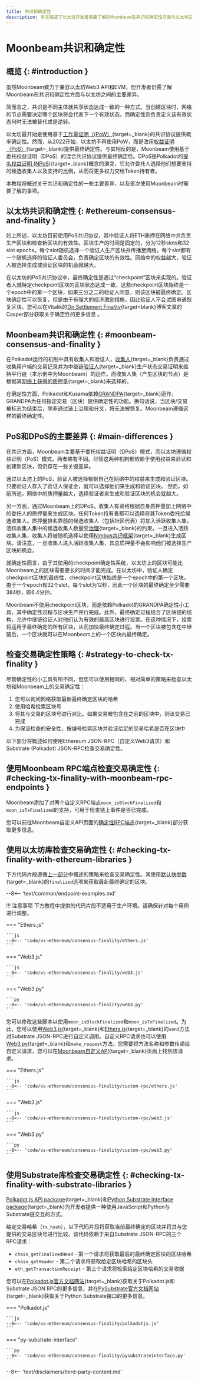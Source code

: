 ```yaml
---
title: 共识和确定性
description: 本文描述了以太坊开发者需要了解的Moonbeam在共识和确定性方面与以太坊之间的主要差异
---
```


# Moonbeam共识和确定性

## 概览 {: #introduction }

虽然Moonbeam致力于兼容以太坊Web3 API和EVM，但开发者仍需了解Moonbeam在共识和确定性方面与以太坊之间的主要差异。

简而言之，共识是不同主体就共享状态达成一致的一种方式。当创建区块时，网络的节点需要决定哪个区块将会代表下一个有效状态。而确定性则负责定义该有效状态何时无法被替代或是逆转。

以太坊最开始是使用基于[工作量证明（(PoW）](https://ethereum.org/en/developers/docs/consensus-mechanisms/pow/){target=_blank}的共识协议提供概率确定性。然而，从2022开始，以太坊不再使用PoW，而是改用[权益证明（PoS）](https://ethereum.org/en/developers/docs/consensus-mechanisms/pos/){target=_blank}提供最终确定性。与其相反的是，Moonbeam使用基于委托权益证明（DPoS）的混合共识协议提供最终确定性。DPoS是Polkadot的[提名权益证明 (NPoS)](https://wiki.polkadot.network/docs/learn-consensus){target=_blank}概念的演变，它允许委托人选择他们想要支持的候选收集人以及支持的比例，从而将更多权力交给Token持有者。

本教程将概述关于共识和确定性的一些主要差异，以及首次使用Moonbeam时需要了解的事项。

## 以太坊共识和确定性 {: #ethereum-consensus-and-finality }

如上所述，以太坊目前使用PoS共识协议，其中验证人将ETH质押在网络中并负责生产区块和检查新区块的有效性。区块生产的时间是固定的，分为12秒slots和32 slot epochs。每个slot随机选择一个验证人生产区块并传播至网络。每个slot都有一个随机选择的验证人委员会，负责确定区块的有效性。网络中的权益越大，验证人被选择生成或验证区块的机会就越大。

在以太坊的PoS共识协议中，最终确定性是通过“checkpoint”区块来实现的。验证者人就特定checkpoint区块的区块状态达成一致，这些checkpoint区块始终是一个epoch中的第一个区块，如果三分之二的验证人同意，则该区块被最终确定。区块确定性可以恢复，但是由于有强大的经济激励措施，因此验证人不会试图串通恢复区块。您可以在Vitalik的[On Settlement Finality](https://blog.ethereum.org/2016/05/09/on-settlement-finality/){target=blank}博客文章的Casper部分获取关于确定性的更多信息 。

## Moonbeam共识和确定性 {: #moonbeam-consensus-and-finality }

在Polkadot运行的机制中具有收集人和验证人，[收集人](https://wiki.polkadot.network/docs/en/learn-collator){target=_blank}负责通过收集用户端的交易记录并为中继链[验证人](https://wiki.polkadot.network/docs/en/learn-validator){target=_blank}生产状态交易证明来维持平行链（本示例中为Moonbeam）的运作。而收集人集（产生区块的节点）是根据其[网络上获得的质押量](/learn/features/consensus/){target=_blank}来选择的。

在确定性方面，Polkadot和Kusama依赖[GRANDPA](https://wiki.polkadot.network/docs/learn-consensus#finality-gadget-grandpa){target=_blank}运作。GRANDPA为任何指定交易（区块）提供确定性的功能。换句话说，当区块/交易被标志为结束后，除非通过链上治理和分叉，将无法被恢复。Moonbeam遵循这样的最终确定性。

## PoS和DPoS的主要差异 {: #main-differences }

在共识方面，Moonbeam主要基于委托权益证明（DPoS）模式，而以太坊遵循权益证明（PoS）模式，两者略有不同。尽管这两种机制都依赖于使用权益来验证和创建新区块，但仍存在一些关键差异。

通过以太坊上的PoS，验证人被选择根据自己在网络中的权益来生成和验证区块。只要验证人存入了验证人保证金，就可以选择他们来生成和验证区块。 然而，如前所述，网络中的质押量越大，选择验证者来生成和验证区块的机会就越大。

另一方面，通过Moonbeam上的DPoS，收集人有资格根据自身质押量加上网络中的委托人的质押量来生成区块。任何Token持有者都可以选择将其Token委托给候选收集人。质押量排名靠前的候选收集人（包括社区代表）将加入活跃收集人集。活跃收集人集中的候选收集人数量受[治理](/learn/features/governance){target=_blank}的约束。一旦进入活跃收集人集，收集人将被随机选择以使用[Nimbus共识框架](/learn/features/consensus/){target=_blank}生成区块。请注意，一旦收集人进入活跃收集人集，其总质押量不会影响他们被选择生产区块的机会。

就确定性而言，由于其使用的checkpoint确定性系统，以太坊上的区块可能比Moonbeam上的区块需要更长的时间才能完成。在以太坊中，验证人确定checkpoint区块的最终性，checkpoint区块始终是一个epoch中的第一个区块。由于一个epoch有32个slot，每个slot为12秒，因此一个区块的最终确定至少需要384秒，即6.4分钟。

Moonbeam不使用checkpoint区块，而是依赖Polkadot的GRANDPA确定性小工具，其中确定性过程与区块生产并行完成。此外，最终确定过程结合了区块链的结构，允许中继链验证人对他们认为有效的最高区块进行投票。在这种情况下，投票将适用于最终确定的所有区块，从而加快最终确定过程。当一个区块被包含在中继链后，一个区块就可以在Moonbeam上的一个区块内最终确定。

## 检查交易确定性策略 {: #strategy-to-check-tx-finality }

尽管确定性的小工具有所不同，但您可以使用相同的、相对简单的策略来检查以太坊和Moonbeam上的交易确定性：

 1. 您可以询问网络获取最新最终确定区块的哈希
 2. 使用哈希检索区块号
 3. 将其与交易的区块号进行对比。如果交易被包含在之前的区块中，则该交易已完成
 4. 为保证检查的安全性，按编号检索区块并验证给定的交易哈希是否在区块中

以下部分将概述如何使用Ethereum JSON-RPC（自定义Web3请求）和Substrate (Polkadot) JSON-RPC检查交易确定性。

## 使用Moonbeam RPC端点检查交易确定性 {: #checking-tx-finality-with-moonbeam-rpc-endpoints }

Moonbeam添加了对两个自定义RPC端点`moon_isBlockFinalized`和`moon_isTxFinalized`的支持，可用于检查链上事件是否已完成。

您可以前往Moonbeam自定义API页面的[确定性RPC端点](/builders/build/moonbeam-custom-api#finality-rpc-endpoints){target=_blank}部分获取更多信息。

## 使用以太坊库检查交易确定性 {: #checking-tx-finality-with-ethereum-libraries }

下方代码片段遵循[上一部分](#strategy-to-check-tx-finality)中概述的策略来检查交易确定性。其使用[默认块参数](https://ethereum.org/en/developers/docs/apis/json-rpc/#default-block){target=_blank}的`finalized`选项来获取最新最终确定的区块。

--8<-- 'text/common/endpoint-examples.md'

!!! 注意事项
    下方教程中提供的代码片段不适用于生产环境。请确保针对每个用例进行调整。

=== "Ethers.js"

    ```js
    --8<-- 'code/vs-ethereum/consensus-finality/ethers.js'
    ```

=== "Web3.js"

    ```js
    --8<-- 'code/vs-ethereum/consensus-finality/web3.js'
    ```

=== "Web3.py"

    ```py
    --8<-- 'code/vs-ethereum/consensus-finality/web3.py'
    ```

您可以修改这些脚本以使用`moon_isBlockFinalized`和`moon_isTxFinalized`。为此，您可以使用[Web3.js](https://web3js.readthedocs.io/){target=_blank}和[Ethers.js](https://docs.ethers.org/){target=_blank}的`send`方法对Substrate JSON-RPC进行自定义调用。自定义RPC请求也可以使用 [Web3.py](https://web3py.readthedocs.io/){target=_blank}和`make_request`方法。您需要将方法名称和参数传递给自定义请求，您可以在[Moonbeam自定义API](/builders/build/moonbeam-custom-api/){target=_blank}页面上找到该请求。

=== "Ethers.js"

    ```js
    --8<-- 'code/vs-ethereum/consensus-finality/custom-rpc/ethers.js'
    ```

=== "Web3.js"

    ```js
    --8<-- 'code/vs-ethereum/consensus-finality/custom-rpc/web3.js'
    ```

=== "Web3.py"

    ```py
    --8<-- 'code/vs-ethereum/consensus-finality/custom-rpc/web3.py'
    ```

## 使用Substrate库检查交易确定性 {: #checking-tx-finality-with-substrate-libraries }

[Polkadot.js API package](/builders/build/substrate-api/polkadot-js-api){target=_blank}和[Python Substrate Interface package](/builders/build/substrate-api/py-substrate-interface){target=_blank}为开发者提供一种使用JavaScript和Python与Substrate链交互的方式。

给定交易哈希（`tx_hash`），以下代码片段将获取当前最终确定的区块并将其与您提供的交易区块号进行比较。该代码依赖于来自Substrate JSON-RPC的三个RPC请求：

- `chain_getFinalizedHead` - 第一个请求将获取最后的最终确定区块的区块哈希
- `chain_getHeader` - 第二个请求将获取给定区块哈希的区块头
- `eth_getTransactionReceipt` - 第三个请求将检索给定区块哈希的交易收据

您可以在[Polkadot.js官方文档网站](https://polkadot.js.org/docs/substrate/rpc){target=_blank}获取关于Polkadot.js和Substrate JSON RPC的更多信息，并在[PySubstrate官方文档网站](https://polkascan.github.io/py-substrate-interface/){target=_blank}获取关于Python Substrate接口的更多信息。

=== "Polkadot.js"

    ```js
    --8<-- 'code/vs-ethereum/consensus-finality/polkadotjs.js'
    ```

=== "py-substrate-interface"

    ```py
    --8<-- 'code/vs-ethereum/consensus-finality/pysubstrateinterface.py'
    ```

--8<-- 'text/disclaimers/third-party-content.md'
